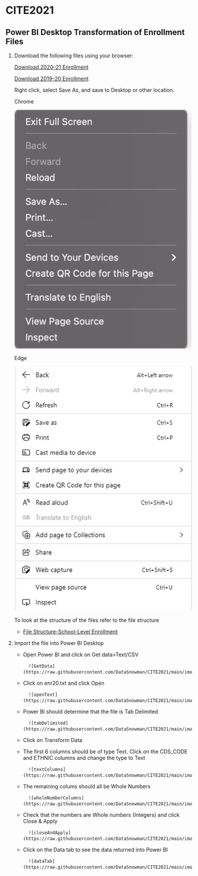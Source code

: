 # CITE2021

## Power BI Desktop Transformation of Enrollment Files

1) Download the following files using your browser:

    [Download 2020–21 Enrollment](https://lakehouseworkshop.blob.core.windows.net/datasets/CaliforniaDOE/CensusDayEnrollmentbySchool/enr20.txt)

    [Download 2019–20 Enrollment](https://lakehouseworkshop.blob.core.windows.net/datasets/CaliforniaDOE/CensusDayEnrollmentbySchool/enr19.txt)

    Right click, select Save As, and save to Desktop or other location.

    Chrome

    ![Chrome](https://raw.githubusercontent.com/DataSnowman/CITE2021/main/images/chromeSaveAs.png)

    Edge

    ![Edge](https://raw.githubusercontent.com/DataSnowman/CITE2021/main/images/edgeSaveAs.png)

    To look at the structure of the files refer to the file structure

    * [File Structure-School-Level Enrollment](https://github.com/DataSnowman/CITE2021/blob/main/datasets/School-LevelEnrollment.md)

2) Import the file into Power BI Desktop

    * Open Power BI and click on Get data>Text/CSV

            ![GetData](https://raw.githubusercontent.com/DataSnowman/CITE2021/main/images/getData.png)

    * Click on enr20.txt and click Open

            ![openText](https://raw.githubusercontent.com/DataSnowman/CITE2021/main/images/openText.png)

    * Power BI should determine that the file is Tab Delimited

            ![tabDelimited](https://raw.githubusercontent.com/DataSnowman/CITE2021/main/images/tabDelimited.png)

    * Click on Transform Data

    * The first 6 columns should be of type Text.  Click on the CDS_CODE and ETHNIC columns and change the type to Text

            ![textColumns](https://raw.githubusercontent.com/DataSnowman/CITE2021/main/images/textColumns.png)

    * The remaining colums should all be Whole Numbers

            ![wholeNumberColumns](https://raw.githubusercontent.com/DataSnowman/CITE2021/main/images/wholeNumberColumns.png)

    * Check that the numbers are Whole numbers (Integers) and click Close & Apply

            ![closeAndApply](https://raw.githubusercontent.com/DataSnowman/CITE2021/main/images/closeAndApply.png)

    * Click on the Data tab to see the data returned into Power BI

            ![dataTab](https://raw.githubusercontent.com/DataSnowman/CITE2021/main/images/dataTab.png)